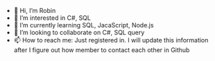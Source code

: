 - 👋 Hi, I’m Robin
- 👀 I’m interested in C#, SQL 
- 🌱 I’m currently learning SQL, JacaScript, Node.js
- 💞️ I’m looking to collaborate on C#, SQL query
- 📫 How to reach me: Just registered in. I will update this information after I figure out how member to contact each other in Github

<!---
RObin is a ✨ special ✨ repository because its `README.md` (this file) appears on your GitHub profile.
You can click the Preview link to take a look at your changes.
--->

